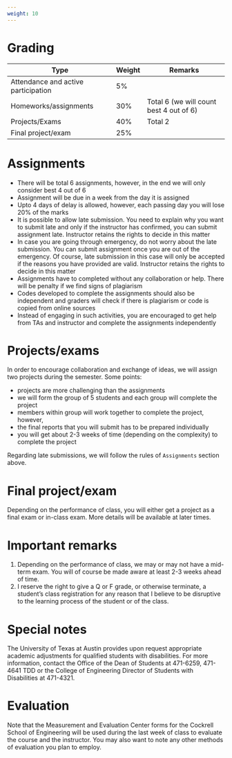 ```yaml
---
weight: 10
---
```


# Grading
| Type | Weight | Remarks |
| --- | --- | --- |
| Attendance and active participation | 5% | |
| Homeworks/assignments | 30% | Total 6 (we will count best 4 out of 6) |
| Projects/Exams | 40% | Total 2 |
| Final project/exam | 25% | |

# Assignments
- There will be total 6 assignments, however, in the end we will only consider best 4 out of 6
- Assignment will be due in a week from the day it is assigned
- Upto 4 days of delay is allowed, however, each passing day you will lose 20% of the marks
- It is possible to allow late submission. You need to explain why you want to submit late and only if the instructor has confirmed, you can submit assignment late. Instructor retains the rights to decide in this matter
- In case you are going through emergency, do not worry about the late submission. You can submit assignment once you are out of the emergency. Of course, late submission in this case will only be accepted if the reasons you have provided are valid. Instructor retains the rights to decide in this matter
- Assignments have to completed without any collaboration or help. There will be penalty if we find signs of plagiarism 
- Codes developed to complete the assignments should also be independent and graders will check if there is plagiarism or code is copied from online sources
- Instead of engaging in such activities, you are encouraged to get help from TAs and instructor and complete the assignments independently

# Projects/exams
In order to encourage collaboration and exchange of ideas, we will assign two projects during the semester. Some points:

- projects are more challenging than the assignments
- we will form the group of 5 students and each group will complete the project
- members within group will work together to complete the project, however,
- the final reports that you will submit has to be prepared individually
- you will get about 2-3 weeks of time (depending on the complexity) to complete the project

Regarding late submissions, we will follow the rules of `Assignments` section above.

# Final project/exam
Depending on the performance of class, you will either get a project as a final exam or in-class exam. More details will be available at later times.

# Important remarks
1. Depending on the performance of class, we may or may not have a mid-term exam. You will of course be made aware at least 2-3 weeks ahead of time.
2. I reserve the right to give a Q or F grade, or otherwise terminate, a student’s class registration for any reason that I believe to be disruptive to the learning process of the student or of the class. 

# Special notes 
The University of Texas at Austin provides upon request appropriate academic adjustments for qualified students with disabilities. For more information, contact the Office of the Dean of Students at 471-6259, 471-4641 TDD or the College of Engineering Director of Students with Disabilities at 471-4321.

# Evaluation
Note that the Measurement and Evaluation Center forms for the Cockrell School of Engineering will be used during the last week of class to evaluate the course and the instructor. You may also want to note any other methods of evaluation you plan to employ.
